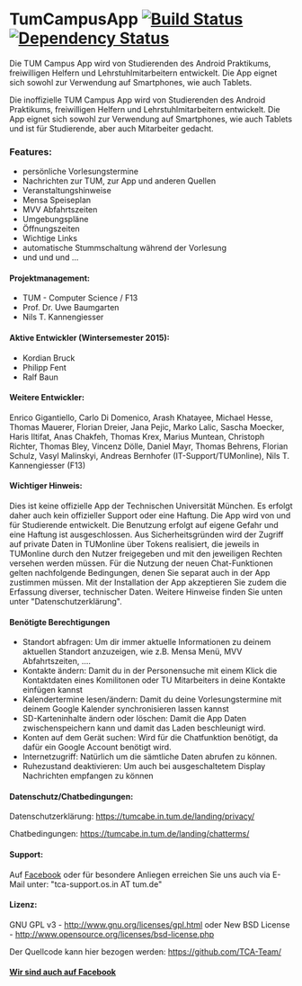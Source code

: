 # TumCampusApp [![Build Status](https://travis-ci.org/TCA-Team/TumCampusApp.svg?branch=master)](https://travis-ci.org/TCA-Team/TumCampusApp) [![Dependency Status](https://www.versioneye.com/user/projects/5569427e63653200265a1500/badge.svg?style=flat)](https://www.versioneye.com/user/projects/5569427e63653200265a1500) 

Die TUM Campus App wird von Studierenden des Android Praktikums, freiwilligen Helfern und Lehrstuhlmitarbeitern entwickelt. Die App eignet sich sowohl zur Verwendung auf Smartphones, wie auch Tablets.

Die inoffizielle TUM Campus App wird von Studierenden des Android Praktikums, freiwilligen
Helfern und Lehrstuhlmitarbeitern entwickelt. Die App eignet sich sowohl
zur Verwendung auf Smartphones, wie auch Tablets und ist für Studierende, aber auch Mitarbeiter gedacht.

### Features:
- persönliche Vorlesungstermine
- Nachrichten zur TUM, zur App und anderen Quellen
- Veranstaltungshinweise
- Mensa Speiseplan
- MVV Abfahrtszeiten
- Umgebungspläne
- Öffnungszeiten
- Wichtige Links
- automatische Stummschaltung während der Vorlesung
- und und und ...

#### Projektmanagement:
+ TUM - Computer Science / F13
+ Prof. Dr. Uwe Baumgarten
+ Nils T. Kannengiesser

#### Aktive Entwickler (Wintersemester 2015):
+ Kordian Bruck
+ Philipp Fent
+ Ralf Baun

#### Weitere Entwickler:
Enrico Gigantiello, Carlo Di Domenico, Arash Khatayee, Michael Hesse, Thomas Mauerer, Florian Dreier, Jana Pejic, Marko Lalic, Sascha Moecker, Haris Iltifat, Anas Chakfeh, Thomas Krex, Marius Muntean, Christoph Richter, Thomas Bley, Vincenz Dölle, Daniel Mayr, Thomas Behrens, Florian Schulz, Vasyl Malinskyi, Andreas Bernhofer (IT-Support/TUMonline), Nils T. Kannengiesser (F13)

#### Wichtiger Hinweis:
Dies ist keine offizielle App der Technischen Universität München. Es
erfolgt daher auch kein offizieller Support oder eine Haftung. Die App
wird von und für Studierende entwickelt. Die Benutzung erfolgt auf
eigene Gefahr und eine Haftung ist ausgeschlossen. Aus
Sicherheitsgründen wird der Zugriff auf private Daten in TUMonline über
Tokens realisiert, die jeweils in TUMonline durch den Nutzer freigegeben
und mit den jeweiligen Rechten versehen werden müssen. Für die Nutzung
der neuen Chat-Funktionen gelten nachfolgende Bedingungen, denen Sie
separat auch in der App zustimmen müssen. Mit der Installation der App
akzeptieren Sie zudem die Erfassung diverser, technischer Daten. Weitere
Hinweise finden Sie unten unter "Datenschutzerklärung".

#### Benötigte Berechtigungen
+ Standort abfragen: Um dir immer aktuelle Informationen zu deinem aktuellen Standort anzuzeigen, wie z.B. Mensa Menü, MVV Abfahrtszeiten, ....
+ Kontakte ändern: Damit du in der Personensuche mit einem Klick die Kontaktdaten eines Komilitonen oder TU Mitarbeiters in deine Kontakte einfügen kannst
+ Kalendertermine lesen/ändern: Damit du deine Vorlesungstermine mit deinem Google Kalender synchronisieren lassen kannst
+ SD-Karteninhalte ändern oder löschen: Damit die App Daten zwischenspeichern kann und damit das Laden beschleunigt wird.
+ Konten auf dem Gerät suchen: Wird für die Chatfunktion benötigt, da dafür ein Google Account benötigt wird.
+ Internetzugriff: Natürlich um die sämtliche Daten abrufen zu können.
+ Ruhezustand deaktivieren: Um auch bei ausgeschaltetem Display Nachrichten empfangen zu können

#### Datenschutz/Chatbedingungen:
Datenschutzerklärung: https://tumcabe.in.tum.de/landing/privacy/

Chatbedingungen: https://tumcabe.in.tum.de/landing/chatterms/

#### Support:
Auf [Facebook](https://www.facebook.com/TUMCampus) oder für besondere Anliegen erreichen Sie uns auch via E-Mail unter: "tca-support.os.in AT tum.de"

#### Lizenz:
GNU GPL v3 - http://www.gnu.org/licenses/gpl.html
oder
New BSD License - http://www.opensource.org/licenses/bsd-license.php

Der Quellcode kann hier bezogen werden: https://github.com/TCA-Team/

#### [Wir sind auch auf Facebook](https://www.facebook.com/TUMCampus)
